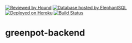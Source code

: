 [![Reviewed by Hound](https://img.shields.io/badge/ESLint%20Reviewed%20by%20-HoundCI-d16ef5)](https://houndci.com)
[![Database hosted by ElephantSQL](https://img.shields.io/badge/Database%20Host-ElephantSQL-blue)](https://www.elephantsql.com)
[![Deployed on Heroku](https://img.shields.io/badge/Deployed%20on-Heroku-purple)](https://greenpot-api.herokuapp.com)
[![Build Status](https://travis-ci.org/fourshores-company/greenpot-backend.svg?branch=develop)](https://travis-ci.org/fourshores-company/greenpot-backend)
# greenpot-backend
